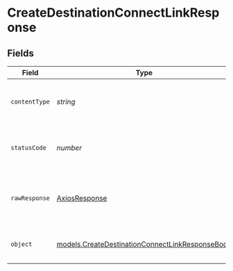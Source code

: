 # CreateDestinationConnectLinkResponse


## Fields

| Field                                                                                                                  | Type                                                                                                                   | Required                                                                                                               | Description                                                                                                            |
| ---------------------------------------------------------------------------------------------------------------------- | ---------------------------------------------------------------------------------------------------------------------- | ---------------------------------------------------------------------------------------------------------------------- | ---------------------------------------------------------------------------------------------------------------------- |
| `contentType`                                                                                                          | *string*                                                                                                               | :heavy_check_mark:                                                                                                     | HTTP response content type for this operation                                                                          |
| `statusCode`                                                                                                           | *number*                                                                                                               | :heavy_check_mark:                                                                                                     | HTTP response status code for this operation                                                                           |
| `rawResponse`                                                                                                          | [AxiosResponse](https://axios-http.com/docs/res_schema)                                                                | :heavy_minus_sign:                                                                                                     | Raw HTTP response; suitable for custom response parsing                                                                |
| `object`                                                                                                               | [models.CreateDestinationConnectLinkResponseBody](../../models/operations/createdestinationconnectlinkresponsebody.md) | :heavy_minus_sign:                                                                                                     | Destination connect link created successfully                                                                          |
